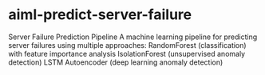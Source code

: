# aiml-predict-server-failure
Server Failure Prediction Pipeline  A machine learning pipeline for predicting server failures using multiple approaches:  RandomForest (classification) with feature importance analysis  IsolationForest (unsupervised anomaly detection)  LSTM Autoencoder (deep learning anomaly detection) 
